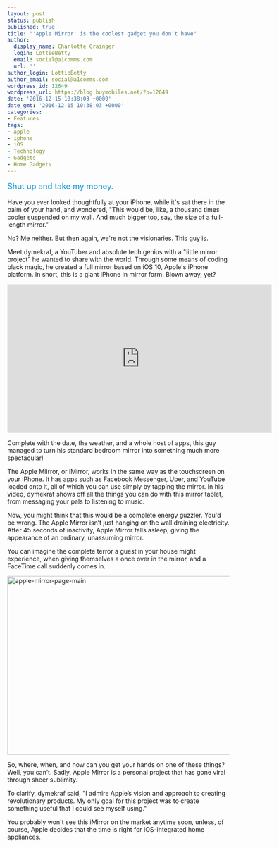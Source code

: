 ```yaml
---
layout: post
status: publish
published: true
title: "'Apple Mirror' is the coolest gadget you don't have"
author:
  display_name: Charlotte Grainger
  login: LottieBetty
  email: social@a1comms.com
  url: ''
author_login: LottieBetty
author_email: social@a1comms.com
wordpress_id: 12649
wordpress_url: https://blog.buymobiles.net/?p=12649
date: '2016-12-15 10:38:03 +0000'
date_gmt: '2016-12-15 10:38:03 +0000'
categories:
- Features
tags:
- apple
- iphone
- iOS
- Technology
- Gadgets
- Home Gadgets
---
```

<p><span class="postStandFirst" style="color: #0896d5; line-height: 26px; font-size: 18px;">Shut up and take my money.</span></p>
<p>Have you ever looked thoughtfully at your iPhone, while it's sat there in the palm of your hand, and wondered, "This would be, like, a thousand times cooler suspended on my wall. And much bigger too, say, the size of a full-length mirror."</p>
<p>No? Me neither. But then again, we're not the visionaries. This guy is.</p>
<p>Meet dymekraf, a YouTuber and absolute tech genius with a "little mirror project" he wanted to share with the world. Through some means of coding black magic, he created a full mirror based on iOS 10, Apple's iPhone platform. In short, this is a giant iPhone in mirror form. Blown away, yet?</p>
<p><iframe src="https://www.youtube.com/embed/AGbfaadASVk" width="600" height="338" frameborder="0" allowfullscreen="allowfullscreen"></iframe></p>
<p>Complete with the date, the weather, and a whole host of apps, this guy managed to turn his standard bedroom mirror into something much more spectacular!</p>
<p>The Apple Miirror, or iMirror, works in the same way as the touchscreen on your iPhone. It has apps such as Facebook Messenger, Uber, and YouTube loaded onto it, all of which you can use simply by tapping the mirror. In his video, dymekraf shows off all the things you can do with this mirror tablet, from messaging your pals to listening to music.</p>
<p>Now, you might think that this would be a complete energy guzzler. You'd be wrong. The Apple Mirror isn&rsquo;t just hanging on the wall draining electricity. After 45 seconds of inactivity, Apple Mirror falls asleep, giving the appearance of an ordinary, unassuming mirror.</p>
<p>You can imagine the complete terror a guest in your house might experience, when giving themselves a once over in the mirror, and a FaceTime call suddenly comes in.</p>
<p><img class="aligncenter size-full wp-image-12651" src="https://a1comms-blog-buymobiles.storage.googleapis.com/2016/12/apple-mirror-page-main.jpg" alt="apple-mirror-page-main" width="600" height="406" /></p>
<p>So, where, when, and how can you get your hands on one of these things? Well, you can&rsquo;t. Sadly, Apple Mirror is a personal project that has gone viral through sheer sublimity.</p>
<p>To clarify, dymekraf said, "I admire Apple&rsquo;s vision and approach to creating revolutionary products. My only goal for this project was to create something useful that I could see myself using."</p>
<p>You probably won't see this iMirror on the market anytime soon, unless, of course, Apple decides that the time is right for iOS-integrated home appliances.</p>
